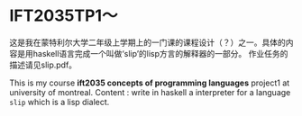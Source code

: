 # IFT2035TP1～
这是我在蒙特利尔大学二年级上学期上的一门课的课程设计（？）之一。具体的内容是用haskell语言完成一个叫做‘slip’的lisp方言的解释器的一部分。
作业任务的描述请见slip.pdf。


This is my course **ift2035 concepts of programming languages** project1 at university of montreal. Content : write in haskell a interpreter for a language `slip` which is a lisp dialect. 
